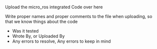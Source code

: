 Upload the micro_ros integrated Code over here 

Write proper names and proper comments to the file when uploading, so that we know things about the code
- Was it tested 
- Wrote By, or Uploaded By 
- Any errors to resolve, Any errors to keep in mind
